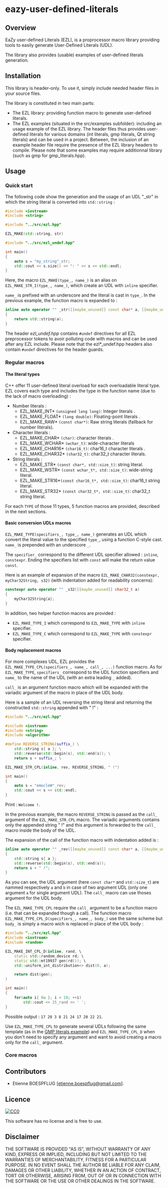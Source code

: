 # eazy-user-defined-literals

## Overview

EaZy user-defined Literals (EZL), is a proprocessor macro library providing tools to easily generate User-Defined Literals (UDL).

The library also provides (usable) examples of user-defined literals generation.

## Installation

This library is header-only. To use it, simply include needed header files in your source files.

The library is constituted in two main parts:
 - The EZL library: providing function macro to generate user-defined literals.
 - The EZL examples (situated in the src/examples subfolder): including an usage example of the EZL library. The header files thus provides user-defined literals for various domains (int literals, gmp literals, Qt string literals) and can be used in a project. Between, the inclusion of an example header file require the presence of the EZL library headers to compile. Please note that some examples  may require additionnal library (such as gmp for gmp_literals.hpp).

## Usage

### Quick start

The following code show the generation and the usage of an UDL "_str" in which the string literal is converted into ```std::string``` :

```c++
#include <iostream>
#include <string>

#include "../src/ezl.hpp"

EZL_MAKE(std::string, str)

#include "../src/ezl_undef.hpp"

int main()
{
    auto s = "my_string"_str;
    std::cout << s.size() << ": " << s << std::endl;
}
```

Here, the macro ```EZL_MAKE(type_, name_)``` is an alias on ```EZL_MAKE_STR_I(type_, name_)```, which create an UDL with ```inline``` specifier.

```name_``` is prefixed with an underscore and the literal is cast in ```type_```. In the previous example, the function macro is expanded to :

```c++
inline auto operator "" _str([[maybe_unused]] const char* a, [[maybe_unused]] std::size_t b)
{
    return std::string(a);
}
```

The header *ezl_undef.hpp* contains ```#undef``` directives for all EZL preprocessor tokens to avoir polluting code with macros and can be used after any EZL include. Please note that the ezl*_undef.hpp headers also contain ```#undef``` directives for the header guards.

### Regular macros

#### The literal types

C++ offer 11 user-defined literal overload for each overloadable literal type. EZL covers each type and includes the type in the function name (due to the lack of macro overloading) :

 - Number literals :
    - EZL_MAKE_INT\* ```(unsigned long long)```: Integer literals .
    - EZL_MAKE_FLOAT\* ```(long double)```: Floating-point literals .
    - EZL_MAKE_RAW\* ```(const char*)```: Raw string literals (fallback for number literals).
 - Character literals :
    - EZL_MAKE_CHAR\* ```(char)```: character literals .
    - EZL_MAKE_WCHAR\* ```(wchar_t)```: wide-character literals
    - EZL_MAKE_CHAR16\* ```(char16_t)```: char16_t character literals .
    - EZL_MAKE_CHAR32\* ```(char32_t)```: char32_t character literals.
 - String literals :
    - EZL_MAKE_STR\* ```(const char*, std::size_t)```: string literal.
    - EZL_MAKE_WSTR\* ```(const wchar_t*, std::size_t)```: wide-string literal.
    - EZL_MAKE_STR16\*```(const char16_t*, std::size_t)```: char16_t string literal.
    - EZL_MAKE_STR32\*  ```(const char32_t*, std::size_t)```: char32_t string literal.

For each ```TYPE``` of those 11 types, 5 function macros are provided, described in the next sections.

#### Basic conversion UDLs macros

```EZL_MAKE_TYPE(specifiers_, type_, name_)``` generates an UDL which convert the literal value to the specified ```type_```, using a function C-style cast. ```name_``` is prepended with an underscore ```_```.

The ```specifier_``` correspond to the different UDL specifier allowed : ```inline```, ```constexpr```. Ending the specifiers list with ```const``` will make the return value ```const```.

Here is an example of expansion of the macro ```EZL_MAKE_CHAR32(constexpr, myChar32String, s32)``` (with indentation added for readability concerns):

```c++
constexpr auto operator "" _s32([[maybe_unused]] char32_t a)
{
    myChar32String{a};
}
```

In addition, two helper function macros are provided :
 - ```EZL_MAKE_TYPE_I``` which correspond to ```EZL_MAKE_TYPE``` with ```inline``` specifier.
 - ```EZL_MAKE_TYPE_C``` which correspond to ```EZL_MAKE_TYPE``` with ```constexpr``` specifier.

#### Body replacement macros

For more complexes UDL, EZL provides the ```EZL_MAKE_TYPE_CPL(specifiers_, name_, call_, ...)``` function macro. As for ```EZL_MAKE_TYPE```, ```specifiers_``` correspond to the UDL function specifiers and ```name_``` to the name of the UDL (with an extra leading ```_``` added).

```call_``` is an argument function macro which will be expanded with the variadic argument of the macro in place of the UDL body.

Here is a sample of an UDL reversing the string literal and returning the constructed ```std::string``` appended with " !" :

```c++
#include "../src/ezl.hpp"

#include <iostream>
#include <string>
#include <algorithm>

#define REVERSE_STRING(suffix_) \
    std::string s{ a }; \
    std::reverse(std::begin(s), std::end(s)); \
    return s + suffix_; \

EZL_MAKE_STR_CPL(inline, rev, REVERSE_STRING, " !")

int main()
{
    auto s = "emocleW"_rev;
    std::cout << s << std::endl;
}
```

Print : ```Welcome !```.

In the previous example, the macro ```REVERSE_STRING``` is passed as the ```call_``` argument of the ```EZL_MAKE_STR_CPL``` macro. The variadic arguments contains only the appended string " !" and this argument is forwarded to the ```call_``` macro inside the body of the UDL.

The expansion of the call of the function macro with indentation added is :

```c++
inline auto operator "" _rev([[maybe_unused]] const char* a, [[maybe_unused]] std::size_t b)
{
    std::string s{ a };
    std::reverse(std::begin(s), std::end(s));
    return s + " !";
}
```

As you can see, the UDL argument (here ```const char*``` and ```std::size_t```) are nammed respectively ```a``` and ```b``` in case of two argument UDL (only one argument ```a``` for single argument UDL). The ```call_``` macro can use thoses argument for the UDL body.

The ```EZL_MAKE_TYPE_CPL``` require the ```call_``` argument to be a function macro (i.e. that can be expanded though a call). The function macro ```EZL_MAKE_TYPE_CPL_D(specifiers_, name_, body_)``` use the same scheme but ```body_``` is simply a macro wich is replaced in place of the UDL body :

```c++
#include "../src/ezl.hpp"
#include <iostream>
#include <random>

EZL_MAKE_INT_CPL_D(inline, rand, \
    static std::random_device rd; \
    static std::mt19937 gen(rd()); \
    std::uniform_int_distribution<> dist(0, a);

    return dist(gen);
)

int main()
{
    for(auto i{ 0u }; i < 10; ++i)
        std::cout << 25_rand << ' ';
}
```

Possible output : ```17 20 3 8 21 24 17 20 22 21```.

Use ```EZL_MAKE_TYPE_CPL``` to generate several UDLs following the same template (as in the [GMP literals example](src/examples/gmp_literals.hpp)) and ```EZL_MAKE_TYPE_CPL_D``` when you don't need to specify any argument and want to avoid creating a macro only for the ```call_``` argument.



### Core macros

## Contributors

 - Etienne BOESPFLUG [etienne.boespflug@gmail.com].

## Licence

[![CC0](https://licensebuttons.net/p/zero/1.0/88x31.png)](http://creativecommons.org/publicdomain/zero/1.0/)

This software has no license and is free to use.

## Disclaimer

THE SOFTWARE IS PROVIDED "AS IS", WITHOUT WARRANTY OF ANY KIND, EXPRESS OR IMPLIED, INCLUDING BUT NOT LIMITED TO THE WARRANTIES OF MERCHANTABILITY, FITNESS FOR A PARTICULAR PURPOSE. IN NO EVENT SHALL THE AUTHOR BE LIABLE FOR ANY CLAIM, DAMAGES OR OTHER LIABILITY, WHETHER IN AN ACTION OF CONTRACT, TORT OR OTHERWISE, ARISING FROM, OUT OF OR IN CONNECTION WITH THE SOFTWARE OR THE USE OR OTHER DEALINGS IN THE SOFTWARE.

